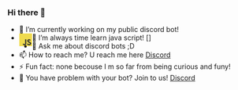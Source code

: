 ### Hi there 👋
- 🔭 I’m currently working on my public discord bot!
- 🌱 I’m always time learn java script! [<img align="left" alt="JavaScript" width="26px" src="https://raw.githubusercontent.com/github/explore/80688e429a7d4ef2fca1e82350fe8e3517d3494d/topics/javascript/javascript.png" />]
- 💬 Ask me about discord bots ;D
- 📫 How to reach me? U reach me here [Discord](https://discord.gg/2y2qXQzff6)
- ⚡ Fun fact: none becouse I m so far from being curious and funy!
- :eyes: You have problem with your bot? Join to us! [Discord](https://discord.gg/2y2qXQzff6)
<!--
**AntyDeveloper/AntyDeveloper** is a ✨ _special_ ✨ repository because its `README.md` (this file) appears on your GitHub profile.

- 🔭 I’m currently working on my public discord bot!
- 🌱 I’m always time learn java script!
- 💬 Ask me about discord bots ;D
- 📫 How to reach me? U reach me here https://discord.gg/2y2qXQzff6
- ⚡ Fun fact: none becouse I m so far from being curious and funy!
-->
